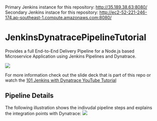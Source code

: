 Primary Jenkins instance for this repository: http://35.189.38.63:8080/
Secondary Jenkins instace for this repository: http://ec2-52-221-246-174.ap-southeast-1.compute.amazonaws.com:8080/

# JenkinsDynatracePipelineTutorial
Provides a full End-to-End Delivery Pipeline for a Node.js based Microservice Application using Jenkins Pipelines and Dynatrace. 

![](./images/overview.png)

For more information check out the slide deck that is part of this repo or watch the [101 Jenkins with Dynatrace YouTube Tutorial](https://www.youtube.com/watch?v=-7uWYNXbhig&list=PLqt2rd0eew1YFx9m8dBFSiGYSBcDuWG38&index=3&t=0s)

## Pipeline Details
The following illustration shows the indivudal pipeline steps and explains the integration points with Dynatrace:
![](./images/pipelinedetails.png)
